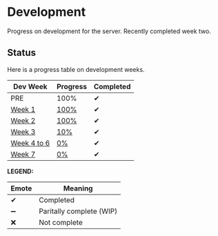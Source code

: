 # Development
Progress on development for the server.
Recently completed week two.


## Status
Here is a progress table on development weeks.

Dev Week | Progress | Completed
-------- | -------- | ---------
PRE      | 100% | ✔ 
[Week 1](https://github.com/RaptorsMC/Development/blob/master/weeks/1.md) | [100%](https://github.com/RaptorsMC/Development/projects/1) | ✔
[Week 2](https://github.com/RaptorsMC/Development/blob/master/weeks/2.md) | [100%](https://github.com/RaptorsMC/Development/projects/1) | ✔
[Week 3](https://github.com/RaptorsMC/Development/blob/master/weeks/3.md) | [10%](https://github.com/RaptorsMC/Development/issues/4) | ✔
[Week 4 to 6](https://github.com/RaptorsMC/Development/blob/master/weeks/4.md) | [0%](https://github.com/RaptorsMC/Development/blob/master/weeks/4.md) | ✔
[Week 7](https://github.com/RaptorsMC/Development/blob/master/weeks/7.md) | [0%](https://github.com/RaptorsMC/Development/blob/master/weeks/7.md) | ✔


**LEGEND:**

Emote | Meaning
----- | -------
✔ | Completed
➖ | Paritally complete (WIP)
❌ | Not complete
